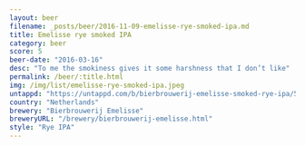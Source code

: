 ```yaml
---
layout: beer
filename: _posts/beer/2016-11-09-emelisse-rye-smoked-ipa.md
title: Emelisse rye smoked IPA
category: beer
score: 5
beer-date: "2016-03-16"
desc: "To me the smokiness gives it some harshness that I don’t like"
permalink: /beer/:title.html
img: /img/list/emelisse-rye-smoked-ipa.jpeg
untappd: "https://untappd.com/b/bierbrouwerij-emelisse-smoked-rye-ipa/582132"
country: "Netherlands"
brewery: "Bierbrouwerij Emelisse"
breweryURL: "/brewery/bierbrouwerij-emelisse.html"
style: "Rye IPA"
---
```

